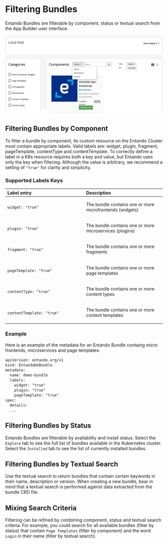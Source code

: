# Filtering Bundles

Entando Bundles are filterable by component, status or textual search from the App Builder user interface.

![App Builder bundle filtering](./img/bundle-filtering.png)

## Filtering Bundles by Component

To filter a bundle by component, its custom resource on the Entando Cluster must contain appropriate labels. Valid labels are: widget, plugin, fragment, pageTemplate, contentType and contentTemplate. To correctly define a label in a K8s resource requires both a key and value, but Entando uses only the key when filtering. Although the value is arbitrary, we recommend a setting of `"true"` for clarity and simplicity.

### Supported Labels Keys

<table>
<colgroup>
<col width="50%" />
<col width="50%" />
</colgroup>
<thead>
<tr class="header">
<th align="left">Label entry</th>
<th align="left">Description</th>
</tr>
</thead>
<tbody>
<tr class="odd">
<td align="left"><p><code>widget: "true"</code></p></td>
<td align="left"><p>The bundle contains one or more microfrontends (widgets) </p></td>
</tr>
<tr class="even">
<td align="left"><p><code>plugin: "true"</code></p></td>
<td align="left"><p>The bundle contains one or more microservices (plugins)</p></td>
</tr>
<tr class="odd">
<td align="left"><p><code>fragment: "true"</code></p></td>
<td align="left"><p>The bundle contains one or more fragments</p></td>
</tr>
<tr class="odd">
<td align="left"><p><code>pageTemplate: "true"</code></p></td>
<td align="left"><p>The bundle contains one or more page templates</p></td>
</tr>
<tr class="even">
<td align="left"><p><code>contentType: "true"</code></p></td>
<td align="left"><p>The bundle contains one or more content types</p></td>
</tr>
<tr class="odd">
<td align="left"><p><code>contentTemplate: "true"</code></p></td>
<td align="left"><p>The bundle contains one or more content templates</p></td>
</tr>
</tbody>
</table>

### Example
Here is an example of the metadata for an Entando Bundle containg micro frontends, microservices and page templates:

```
apiVersion: entando.org/v1
kind: EntandoDeBundle
metadata:
  name: demo-bundle
  labels:
    widget: "true"
    plugin: "true"
    pageTemplate: "true"
spec:
  details:
  ...
```

## Filtering Bundles by Status

Entando Bundles are filterable by availability and install status. Select the `Explore` tab to see the full list of bundles available in the Kubernetes cluster. Select the `Installed` tab to see the list of currently installed bundles.


## Filtering Bundles by Textual Search

Use the textual search to return bundles that contain certain keywords in their name, description or version. When creating a new bundle, bear in mind that a textual search is performed against data extracted from the bundle CRD file.

## Mixing Search Criteria

Filtering can be refined by combining component, status and textual search criteria. For example, you could search for all available bundles (filter by status) that contain `Page Templates` (filter by component) and the word `Login` in their name (filter by textual search).

